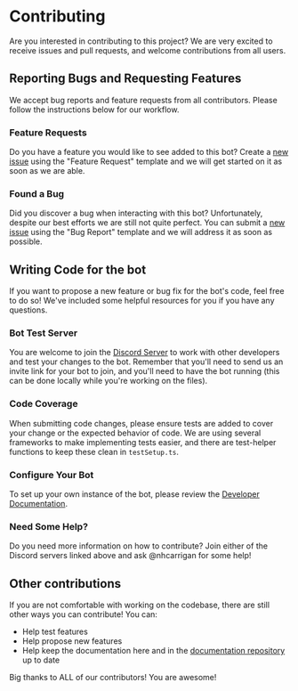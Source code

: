 # Contributing

Are you interested in contributing to this project? We are very excited to receive issues and pull requests, and welcome contributions from all users.

## Reporting Bugs and Requesting Features

We accept bug reports and feature requests from all contributors. Please follow the instructions below for our workflow.

### Feature Requests

Do you have a feature you would like to see added to this bot? Create a [new issue](https://github.com/nhcarrigan/Becca-Lyria/issues/new/choose) using the "Feature Request" template and we will get started on it as soon as we are able.

### Found a Bug

Did you discover a bug when interacting with this bot? Unfortunately, despite our best efforts we are still not quite perfect. You can submit a [new issue](https://github.com/nhcarrigan/Becca-Lyria/issues/new/choose) using the "Bug Report" template and we will address it as soon as possible.

## Writing Code for the bot

If you want to propose a new feature or bug fix for the bot's code, feel free to do so! We've included some helpful resources for you if you have any questions.

### Bot Test Server

You are welcome to join the [Discord Server](https://discord.gg/PHqDbkg) to work with other developers and test your changes to the bot. Remember that you'll need to send us an invite link for your bot to join, and you'll need to have the bot running (this can be done locally while you're working on the files).

### Code Coverage

When submitting code changes, please ensure tests are added to cover your change or the expected behavior of code. We are using several frameworks to make implementing tests easier, and there are test-helper functions to keep these clean in `testSetup.ts`.

### Configure Your Bot

To set up your own instance of the bot, please review the [Developer Documentation](https://beccalyria.nhcarrigan.com/).

### Need Some Help?

Do you need more information on how to contribute? Join either of the Discord servers linked above and ask @nhcarrigan for some help!

## Other contributions

If you are not comfortable with working on the codebase, there are still other ways you can contribute! You can:
- Help test features
- Help propose new features
- Help keep the documentation here and in the [documentation repository](https://github.com/nhcarrigan/Becca-Lyria-documentation/) up to date

Big thanks to ALL of our contributors! You are awesome! 
